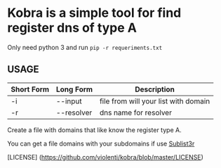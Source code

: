# Kobra is a simple tool for find register dns of type A



Only need python 3 and run `pip -r requeriments.txt`

## USAGE


Short Form    | Long Form     | Description
------------- | ------------- |-------------
-i            | --input      | file from will your list with domain
-r            | --resolver  | dns name for resolver

Create a file with domains that like know the register type A.

You can get a file domains with your subdomains if use [Sublist3r](https://github.com/aboul3la/Sublist3r)


[LICENSE] (https://github.com/violenti/kobra/blob/master/LICENSE)
